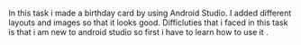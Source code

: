 In this task  i made a birthday card by using Android Studio. I added different layouts and images so that it looks good. Difficluties that i faced in this task is that i am new to android studio so first i have to learn how to use it .

